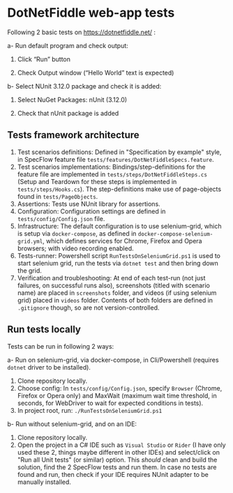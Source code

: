 # DotNetFiddle web-app tests

Following 2 basic tests on https://dotnetfiddle.net/ :

a- Run default program and check output:

1. Click “Run” button
   
2. Check Output window (“Hello World” text is expected)

b- Select NUnit 3.12.0 package and check it is added:
1. Select NuGet Packages: nUnit (3.12.0)

2. Check that nUnit package is added

## Tests framework architecture

1. Test scenarios definitions: Defined in "Specification by example" style, in SpecFlow feature
file `tests/features/DotNetFiddleSpecs.feature`. 
2. Test scenarios implementations: Bindings/step-definitions for the feature file are
implemented in `tests/steps/DotNetFiddleSteps.cs` (Setup and Teardown for these steps
 is implemented in `tests/steps/Hooks.cs`). The step-definitions make use of page-objects
 found in `tests/PageObjects`. 
3. Assertions: Tests use NUnit library for assertions.
4. Configuration: Configuration settings are defined in `tests/config/Config.json` file.
5. Infrastructure: The default configuration is to use selenium-grid, which is setup
via `docker-compose`, as defined in `docker-compose-selenium-grid.yml`, which defines
services for Chrome, Firefox and Opera browsers; with video recording enabled.
6. Tests-runner: Powershell script `RunTestsOnSeleniumGrid.ps1` is used to start selenium 
grid, run the tests via `dotnet test` and then bring down the grid.
7. Verification and troubleshooting: At end of each test-run (not just failures, on successful
runs also), screenshots (titled with scenario name) are placed in `screenshots` folder, 
and videos (if using selenium grid) placed in `videos` folder. Contents of both folders
are defined in `.gitignore` though, so are not version-controlled.

## Run tests locally

Tests can be run in following 2 ways:

a- Run on selenium-grid, via docker-compose, in Cli/Powershell (requires `dotnet` driver to be installed).
1. Clone repository locally.
2. Choose config: In `tests/config/Config.json`, specify `Browser` (Chrome, Firefox or Opera only) 
and MaxWait (maximum wait time threshold, in seconds, for WebDriver to wait for expected conditions
in tests).
2. In project root, run: `./RunTestsOnSeleniumGrid.ps1`

b- Run without selenium-grid, and on an IDE:
1. Clone repository locally.
2. Open the project in a C# IDE such as `Visual Studio` or `Rider` (I have only used 
these 2, things maybe different in other IDEs) and select/click on "Run all Unit tests" (or similar) 
option. This _should_ clean and build the solution, find the 2 SpecFlow tests and run them. In case 
no tests are found and run, then check if your IDE requires NUnit adapter to be manually installed.
